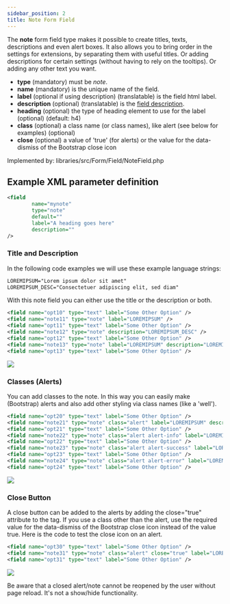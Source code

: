 ```yaml
---
sidebar_position: 2
title: Note Form Field
---
```


The **note** form field type makes it possible to create titles, texts, descriptions and even alert boxes. It also allows you to bring order in the settings for extensions, by separating them with useful titles. Or adding descriptions for certain settings (without having to rely on the tooltips). Or adding any other text you want.

- **type** (mandatory) must be *note*.
- **name** (mandatory) is the unique name of the field.
- **label** (optional if using description) (translatable) is the field html label.
- **description** (optional) (translatable) is the [field description](../standard-form-field-attributes.md#description).
- **heading** (optional) the type of heading element to use for the label (optional) (default: h4)
- **class** (optional) a  class name (or class names), like alert (see below for examples) (optional)
- **close** (optional) a value of 'true' (for alerts) or the value for the data-dismiss of the Bootstrap close icon 

Implemented by: libraries/src/Form/Field/NoteField.php

## Example XML parameter definition

```xml
<field
        name="mynote" 
        type="note" 
        default="" 
        label="A heading goes here" 
        description=""
/>
```

### Title and Description
In the following code examples we will use these example language strings:

```xml
LOREMIPSUM="Lorem ipsum dolor sit amet"
LOREMIPSUM_DESC="Consectetuer adipiscing elit, sed diam"
```
With this note field you can either use the title or the description or both.

```xml
<field name="opt10" type="text" label="Some Other Option" />
<field name="note11" type="note" label="LOREMIPSUM" />
<field name="opt11" type="text" label="Some Other Option" />
<field name="note12" type="note" description="LOREMIPSUM_DESC" />
<field name="opt12" type="text" label="Some Other Option" />
<field name="note13" type="note" label="LOREMIPSUM" description="LOREMIPSUM_DESC" />
<field name="opt13" type="text" label="Some Other Option" />
```

![](D:\Mark\Documents\GitHub\DevelopersManual\static\img\screenshots\note-form-field-title-screenshot.png)

### Classes (Alerts)
You can add classes to the note. In this way you can easily make (Bootstrap) alerts and also add other styling via class names (like a 'well').
```xml
<field name="opt20" type="text" label="Some Other Option" />
<field name="note21" type="note" class="alert" label="LOREMIPSUM" description="LOREMIPSUM_DESC" />
<field name="opt21" type="text" label="Some Other Option" />
<field name="note22" type="note" class="alert alert-info" label="LOREMIPSUM" description="LOREMIPSUM_DESC" />
<field name="opt22" type="text" label="Some Other Option" />
<field name="note23" type="note" class="alert alert-success" label="LOREMIPSUM" description="LOREMIPSUM_DESC" />
<field name="opt23" type="text" label="Some Other Option" />
<field name="note24" type="note" class="alert alert-error" label="LOREMIPSUM" description="LOREMIPSUM_DESC" />
<field name="opt24" type="text" label="Some Other Option" />
```
![](D:\Mark\Documents\GitHub\DevelopersManual\static\img\screenshots\note-form-field-classes-screenshot.png)

### Close Button
A close button can be added to the alerts by adding the close="true" attribute to the tag. If you use a class other than the alert, use the required value for the data-dismiss of the Bootstrap close icon instead of the value true. Here is the code to test the close icon on an alert.
```xml
<field name="opt30" type="text" label="Some Other Option" />
<field name="note31" type="note" class="alert" close="true" label="LOREMIPSUM" description="LOREMIPSUM_DESC" />
<field name="opt31" type="text" label="Some Other Option" />
```
![](D:\Mark\Documents\GitHub\DevelopersManual\static\img\screenshots\note-form-field-close-screenshot.png)

Be aware that a closed alert/note cannot be reopened by the user without page reload. It's not a show/hide functionality. 